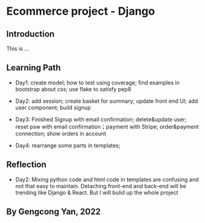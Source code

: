# Ecommerce project - Django

## Introduction

This is ...

## Learning Path

- Day1: 
create model; how to test using coverage; find examples in bootstrap about css; use flake to satisfy pep8

- Day2: add session; create basket for summary; update front end UI; add user component; build signup

- Day3: Finished Signup with email confirmation; delete&update user; reset psw with email confirmation；payment with Stripe; order&payment connection; show orders in account

- Day4: rearrange some parts in templates; 

## Reflection

- Day2: Mixing python code and html code in templates are confusing and not that easy to maintain.
Detaching front-end and back-end will be trending like Django & React. But I will bulid up the whole project  

## By Gengcong Yan, 2022
 
